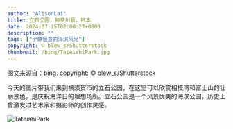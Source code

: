 ```yaml
---
author: "AlisonLai"
title: 立石公园，神奈川县，日本
date: 2024-07-15T02:00:27+0800
description: ""
tags: ["宁静惬意的海滨风光"]
copyright: © blew_s/Shutterstock
thumbnail: /bing/TateishiPark.jpg
---
```

图文来源自：bing.  copyright: © blew_s/Shutterstock

今天的图片带我们来到横须贺市的立石公园，在这里可以欣赏相模湾和富士山的壮丽景色，是庆祝海洋日的理想场所。立石公园是一个风景优美的海滨公园，历史上曾激发过艺术家和摄影师的创作灵感。

![TateishiPark](/bing/TateishiPark.jpg)